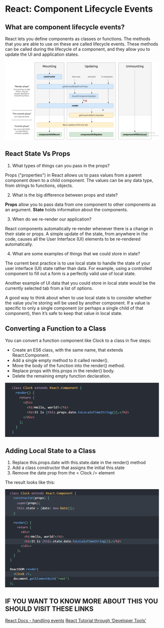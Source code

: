 # React: Component Lifecycle Events

## What are component lifecycle events?

React lets you define components as classes or functions. The methods that you are able to use on these are called lifecycle events. These methods can be called during the lifecycle of a component, and they allow you to update the UI and application states.

![image](img/componanet.png)

## React State Vs Props

1. What types of things can you pass in the props?

Props ("properties") in React allows us to pass values from a parent component down to a child component. The values can be any data type, from strings to functions, objects.

2. What is the big difference between props and state?

**Props** allow you to pass data from one component to other components as an argument.
**State** holds information about the components.

3. When do we re-render our application?

React components automatically re-render whenever there is a change in their state or props. A simple update of the state, from anywhere in the code, causes all the User Interface (UI) elements to be re-rendered automatically.

4. What are some examples of things that we could store in state?

The current best practice is to use local state to handle the state of your user interface (UI) state rather than data. For example, using a controlled component to fill out a form is a perfectly valid use of local state.

Another example of UI data that you could store in local state would be the currently selected tab from a list of options.

A good way to think about when to use local state is to consider whether the value you’re storing will be used by another component. If a value is specific to only a single component (or perhaps a single child of that component), then it’s safe to keep that value in local state.

## Converting a Function to a Class

You can convert a function component like Clock to a class in five steps:

- Create an ES6 class, with the same name, that extends React.Component.
- Add a single empty method to it called render().
- Move the body of the function into the render() method.
- Replace props with this.props in the render() body.
- Delete the remaining empty function declaration.

![image](img/class.png)

## Adding Local State to a Class

1. Replace this.props.date with this.state.date in the render() method
2. Add a class constructor that assigns the initial this.state
3. Remove the date prop from the < Clock /> element

The result looks like this:

![image](img/result.png)


## IF YOU WANT TO KNOW MORE ABOUT THIS YOU SHOULD VISIT THESE LINKS
 
 [React Docs - handling events](https://reactjs.org/docs/handling-events.html)
 [React Tutorial through ‘Developer Tools’](https://reactjs.org/tutorial/tutorial.html)